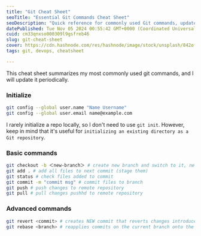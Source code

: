 ```yaml
---
title: "Git Cheat Sheet"
seoTitle: "Essential Git Commands Cheat Sheet"
seoDescription: "Quick reference for commonly used Git commands, updated periodically. Perfect for beginners and advanced users alike"
datePublished: Tue Nov 05 2024 00:55:42 GMT+0000 (Coordinated Universal Time)
cuid: cm33qnxso000309l9gsfreb46
slug: git-cheat-sheet
cover: https://cdn.hashnode.com/res/hashnode/image/stock/unsplash/842ofHC6MaI/upload/a4e5f53f14fe3d315caeea2b9853e351.jpeg
tags: git, devops, cheatsheet

---
```


This cheat sheet summarizes my most commonly used git commands, and I will update it periodically.

### Initialize

```bash
git config --global user.name "Name Username"
git config --global user.email name@example.com
```

I rarely initialize a repo locally, so I don't need to use `git init`. However, keep in mind that it's useful for `initializing an existing directory as a Git repository`.

### Basic commands

```bash
git checkout -b ＜new-branch＞ # create new branch and switch to it, never work directly on master
git add . # add all files to next commit (stage them)
git status # check files added to commit
git commit -m "commit msg" # commit files to branch
git push # push changes to remote repository
git pull # pull changes pushhd to remote repository
```

### Advanced commands

```bash
git revert <commit> # creates NEW commit that reverts changes introduced in specified commit
git rebase <branch> # reapplies commits on the current branch onto the tip of the specified branch
```